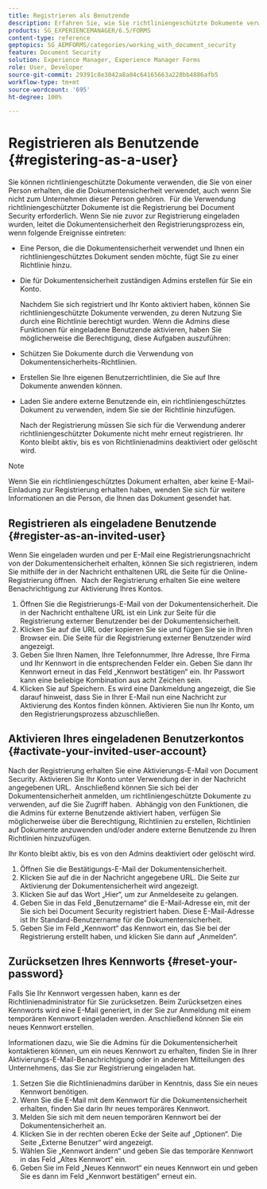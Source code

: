 ```yaml
---
title: Registrieren als Benutzende
description: Erfahren Sie, wie Sie richtliniengeschützte Dokumente verwenden können, die Sie von einer Person erhalten, die die Dokumentensicherheit verwendet, auch wenn Sie nicht zum Unternehmen dieser Person gehören.
products: SG_EXPERIENCEMANAGER/6.5/FORMS
content-type: reference
geptopics: SG_AEMFORMS/categories/working_with_document_security
feature: Document Security
solution: Experience Manager, Experience Manager Forms
role: User, Developer
source-git-commit: 29391c8e3042a8a04c64165663a228bb4886afb5
workflow-type: tm+mt
source-wordcount: '695'
ht-degree: 100%

---
```


# Registrieren als Benutzende {#registering-as-a-user}

Sie können richtliniengeschützte Dokumente verwenden, die Sie von einer Person erhalten, die die Dokumentensicherheit verwendet, auch wenn Sie nicht zum Unternehmen dieser Person gehören.  Für die Verwendung richtliniengeschützter Dokumente ist die Registrierung bei Document Security erforderlich. Wenn Sie nie zuvor zur Registrierung eingeladen wurden, leitet die Dokumentensicherheit den Registrierungsprozess ein, wenn folgende Ereignisse eintreten:

* Eine Person, die die Dokumentensicherheit verwendet und Ihnen ein richtliniengeschütztes Dokument senden möchte, fügt Sie zu einer Richtlinie hinzu.
* Die für Dokumentensicherheit zuständigen Admins erstellen für Sie ein Konto.

  Nachdem Sie sich registriert und Ihr Konto aktiviert haben, können Sie richtliniengeschützte Dokumente verwenden, zu deren Nutzung Sie durch eine Richtlinie berechtigt wurden. Wenn die Admins diese Funktionen für eingeladene Benutzende aktivieren, haben Sie möglicherweise die Berechtigung, diese Aufgaben auszuführen:

* Schützen Sie Dokumente durch die Verwendung von Dokumentensicherheits-Richtlinien.
* Erstellen Sie Ihre eigenen Benutzerrichtlinien, die Sie auf Ihre Dokumente anwenden können.
* Laden Sie andere externe Benutzende ein, ein richtliniengeschütztes Dokument zu verwenden, indem Sie sie der Richtlinie hinzufügen.

  Nach der Registrierung müssen Sie sich für die Verwendung anderer richtliniengeschützter Dokumente nicht mehr erneut registrieren. Ihr Konto bleibt aktiv, bis es von Richtlinienadmins deaktiviert oder gelöscht wird.

>[!NOTE]
>
>Wenn Sie ein richtliniengeschütztes Dokument erhalten, aber keine E-Mail-Einladung zur Registrierung erhalten haben, wenden Sie sich für weitere Informationen an die Person, die Ihnen das Dokument gesendet hat.

## Registrieren als eingeladene Benutzende {#register-as-an-invited-user}

Wenn Sie eingeladen wurden und per E-Mail eine Registrierungsnachricht von der Dokumentensicherheit erhalten, können Sie sich registrieren, indem Sie mithilfe der in der Nachricht enthaltenen URL die Seite für die Online-Registrierung öffnen.  Nach der Registrierung erhalten Sie eine weitere Benachrichtigung zur Aktivierung Ihres Kontos.

1. Öffnen Sie die Registrierungs-E-Mail von der Dokumentensicherheit. Die in der Nachricht enthaltene URL ist ein Link zur Seite für die Registrierung externer Benutzender bei der Dokumentensicherheit.
1. Klicken Sie auf die URL oder kopieren Sie sie und fügen Sie sie in Ihren Browser ein. Die Seite für die Registrierung externer Benutzender wird angezeigt.
1. Geben Sie Ihren Namen, Ihre Telefonnummer, Ihre Adresse, Ihre Firma und Ihr Kennwort in die entsprechenden Felder ein. Geben Sie dann Ihr Kennwort erneut in das Feld „Kennwort bestätigen“ ein. Ihr Passwort kann eine beliebige Kombination aus acht Zeichen sein.
1. Klicken Sie auf Speichern. Es wird eine Dankmeldung angezeigt, die Sie darauf hinweist, dass Sie in Ihrer E-Mail nun eine Nachricht zur Aktivierung des Kontos finden können. Aktivieren Sie nun Ihr Konto, um den Registrierungsprozess abzuschließen.

## Aktivieren Ihres eingeladenen Benutzerkontos {#activate-your-invited-user-account}

Nach der Registrierung erhalten Sie eine Aktivierungs-E-Mail von Document Security. Aktivieren Sie Ihr Konto unter Verwendung der in der Nachricht angegebenen URL.  Anschließend können Sie sich bei der Dokumentensicherheit anmelden, um richtliniengeschützte Dokumente zu verwenden, auf die Sie Zugriff haben.  Abhängig von den Funktionen, die die Admins für externe Benutzende aktiviert haben, verfügen Sie möglicherweise über die Berechtigung, Richtlinien zu erstellen, Richtlinien auf Dokumente anzuwenden und/oder andere externe Benutzende zu Ihren Richtlinien hinzuzufügen.

Ihr Konto bleibt aktiv, bis es von den Admins deaktiviert oder gelöscht wird.

1. Öffnen Sie die Bestätigungs-E-Mail der Dokumentensicherheit.
1. Klicken Sie auf die in der Nachricht angegebene URL. Die Seite zur Aktivierung der Dokumentensicherheit wird angezeigt.
1. Klicken Sie auf das Wort „Hier“, um zur Anmeldeseite zu gelangen.
1. Geben Sie in das Feld „Benutzername“ die E-Mail-Adresse ein, mit der Sie sich bei Document Security registriert haben. Diese E-Mail-Adresse ist Ihr Standard-Benutzername für die Dokumentensicherheit.
1. Geben Sie im Feld „Kennwort“ das Kennwort ein, das Sie bei der Registrierung erstellt haben, und klicken Sie dann auf „Anmelden“.

## Zurücksetzen Ihres Kennworts {#reset-your-password}

Falls Sie Ihr Kennwort vergessen haben, kann es der Richtlinienadministrator für Sie zurücksetzen. Beim Zurücksetzen eines Kennworts wird eine E-Mail generiert, in der Sie zur Anmeldung mit einem temporären Kennwort eingeladen werden. Anschließend können Sie ein neues Kennwort erstellen.

Informationen dazu, wie Sie die Admins für die Dokumentensicherheit kontaktieren können, um ein neues Kennwort zu erhalten, finden Sie in Ihrer Aktivierungs-E-Mail-Benachrichtigung oder in anderen Mitteilungen des Unternehmens, das Sie zur Registrierung eingeladen hat.

1. Setzen Sie die Richtlinienadmins darüber in Kenntnis, dass Sie ein neues Kennwort benötigen.
1. Wenn Sie die E-Mail mit dem Kennwort für die Dokumentensicherheit erhalten, finden Sie darin Ihr neues temporäres Kennwort.
1. Melden Sie sich mit dem neuen temporären Kennwort bei der Dokumentensicherheit an.
1. Klicken Sie in der rechten oberen Ecke der Seite auf „Optionen“. Die Seite „Externe Benutzer“ wird angezeigt.
1. Wählen Sie „Kennwort ändern“ und geben Sie das temporäre Kennwort in das Feld „Altes Kennwort“ ein.
1. Geben Sie im Feld „Neues Kennwort“ ein neues Kennwort ein und geben Sie es dann im Feld „Kennwort bestätigen“ erneut ein.
